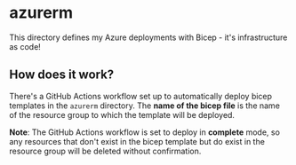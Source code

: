 # azurerm

This directory defines my Azure deployments with Bicep - it's infrastructure as code!

## How does it work?

There's a GitHub Actions workflow set up to automatically deploy bicep templates in the `azurerm` directory. The **name of the bicep file** is the name of the resource group to which the template will be deployed.

**Note**: The GitHub Actions workflow is set to deploy in **complete** mode, so any resources that don't exist in the bicep template but do exist in the resource group will be deleted without confirmation.
